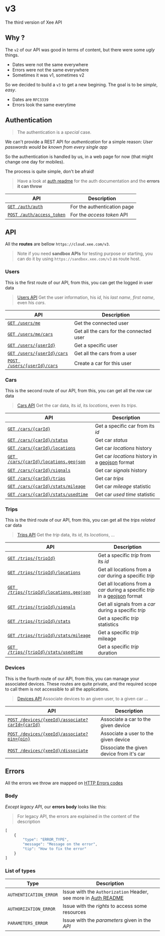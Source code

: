 # v3

The third version of Xee API

## Why ?

The `v2` of our API was good in terms of content, but there were some *ugly* things.

- Dates were not the same everywhere
- Errors were not the same everywhere
- Sometimes it was v1, sometimes v2

So we decided to build a `v3` to get a new begining. The goal is to be *simple*, *easy*.

- Dates are `RFC3339`
- Errors look the same everytime

## Authentication

> The authentication is a *special* case.

We can't provide a REST API for *authentication* for a simple reason: *User passwords would be known from every single app*

So the authentication is handled by us, in a web page for now (that might change one day for mobiles).

The process is quite simple, don't be afraid!

> Have a look at [auth readme](auth/README.md) for the auth documentation and the **errors it can throw**

|API|Description|
|---|---|
|[`GET /auth/auth`](auth/auth.md)|For the authentication page|
|[`POST /auth/access_token`](auth/access_token.md)|For the *access token* API|

## API

All the **routes** are bellow `https://cloud.xee.com/v3`.

> Note if you need **sandbox APIs** for testing purpose or starting, you can do it by using `https://sandbox.xee.com/v3` as route host.

### Users

This is the first route of our API, from this, you can get the logged in user data

> [Users API](users/README.md) Get the user information, his *id*, his *last name*, *first name*, even his *cars*.

|API|Description|
|---|---|
|[`GET /users/me`](users/me.md)|Get the connected user|
|[`GET /users/me/cars`](users/me/cars.md)|Get all the cars for the connected user|
|[`GET /users/{userId}`](users/user_id.md)|Get a specific user|
|[`GET /users/{userId}/cars`](users/cars.md)|Get all the cars from a user|
|[`POST	/users/{userId}/cars`](users/cars_create.md)|Create a car for this user|

### Cars

This is the second route of our API, from this, you can get all the *raw* car data

> [Cars API](cars/README.md) Get the car data, its *id*, its *locations*, even its *trips*.

|API|Description|
|---|---|
|[`GET /cars/{carId}`](cars/car_id.md)|Get a specific car from its *id*|
|[`GET /cars/{carId}/status`](cars/status.md)|Get car *status*|
|[`GET /cars/{carId}/locations`](cars/locations.md)|Get car *locations* history|
|[`GET /cars/{carId}/locations.geojson`](cars/locations-geojson.md)|Get car *locations* history in a [geojson](http://geojson.org/) format|
|[`GET /cars/{carId}/signals`](cars/signals.md)|Get car *signals* history|
|[`GET /cars/{carId}/trips`](cars/trips.md)|Get car *trips*|
|[`GET /cars/{carId}/stats/mileage`](cars/stats/mileage.md)|Get car *mileage* statistic|
|[`GET /cars/{carId}/stats/usedtime`](cars/stats/usedtime.md)|Get car *used time* statistic|

### Trips

This is the third route of our API, from this, you can get all the *trips related* car data

> [Trips API](trips/README.md) Get the *trip* data, its *id*, its *locations*, ...

|API|Description|
|---|---|
|[`GET /trips/{tripId}`](trips/trip_id.md)|Get a specific *trip* from its *id*|
|[`GET /trips/{tripId}/locations`](trips/locations.md)|Get all locations from a *car* during a specific *trip*|
|[`GET /trips/{tripId}/locations.geojson`](trips/locations-geojson.md)|Get all locations from a *car* during a specific *trip* in a [geojson](http://geojson.org/) format|
|[`GET /trips/{tripId}/signals`](trips/signals.md)|Get all signals from a *car* during a specific *trip*|
|[`GET /trips/{tripId}/stats`](trips/trip_id/stats.md)|Get a specific *trip* statistics|
|[`GET /trips/{tripId}/stats/mileage`](trips/trip_id/stats/mileage.md)|Get a specific *trip* mileage|
|[`GET /trips/{tripId}/stats/usedtime`](trips/trip_id/stats/usedtime.md)|Get a specific *trip* duration|

### Devices

This is the fourth route of our API, from this, you can manage your associated devices.
These routes are quite private, and the required scope to call them is not accessible to all the applications.

> [Devices API](devices/README.md) Associate devices to an given user, to a given car ...

|API|Description|
|---|---|
|[`POST /devices/{xeeId}/associate?carId={carId}`](devices/associate_car.md)|Associate a car to the given device|
|[`POST /devices/{xeeId}/associate?pin={pin}`](devices/associate_user.md)|Associate a user to the given device|
|[`POST /devices/{xeeId}/dissociate`](devices/dissociate.md)|Dissociate the given device from it's car|

## Errors

All the errors we throw are mapped on [HTTP Errors codes](https://en.wikipedia.org/wiki/List_of_HTTP_status_codes)

### Body

*Except legacy API*, our **errors body** looks like this:

> For legacy API, the errors are explained in the content of the description

```javascript
[
	{
		"type": "ERROR_TYPE",
		"message": "Message on the error",
		"tip": "How to fix the error"
	}
]
```

### List of types

|Type|Description|
|---|---|
|`AUTHENTICATION_ERROR`|Issue with the `Authorization` Header, see more in [Auth README](auth/README.md)|
|`AUTHORIZATION_ERROR`|Issue with the *rights* to access some resources|
|`PARAMETERS_ERROR`|Issue with the *parameters* given in the *API*|
